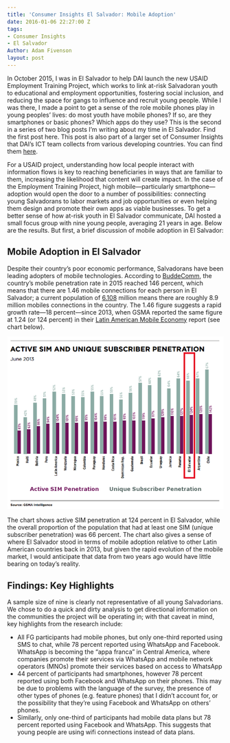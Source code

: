 ```yaml
---
title: 'Consumer Insights El Salvador: Mobile Adoption'
date: 2016-01-06 22:27:00 Z
tags:
- Consumer Insights
- El Salvador
Author: Adam Fivenson
layout: post
---
```


In October 2015, I was in El Salvador to help DAI launch the new USAID Employment Training Project, which works to link at-risk Salvadoran youth to educational and employment opportunities, fostering social inclusion, and reducing the space for gangs to influence and recruit young people. While I was there, I made a point to get a sense of the role mobile phones play in young peoples’ lives: do most youth have mobile phones? If so, are they smartphones or basic phones? Which apps do they use? This is the second in a series of two blog posts I’m writing about my time in El Salvador. Find the first post here. This post is also part of a larger set of Consumer Insights that DAI’s ICT team collects from various developing countries. You can find them [here](#).

<!--more-->

For a USAID project, understanding how local people interact with information flows is key to reaching beneficiaries in ways that are familiar to them, increasing the likelihood that content will create impact. In the case of the Employment Training Project, high mobile—particularly smartphone—adoption would open the door to a number of possibilities: connecting young Salvadorans to labor markets and job opportunities or even helping them design and promote their own apps as viable businesses. To get a better sense of how at-risk youth in El Salvador communicate, DAI hosted a small focus group with nine young people, averaging 21 years in age. Below are the results. But first, a brief discussion of mobile adoption in El Salvador:

## Mobile Adoption in El Salvador

Despite their country’s poor economic performance, Salvadorans have been leading adopters of mobile technologies. According to [BuddeComm](http://www.budde.com.au/Research/El-Salvador-Telecoms-Mobile-Broadband-and-Digital-Media-Statistics-and-Analyses.html), the country’s mobile penetration rate in 2015 reached 146 percent, which means that there are 1.46 mobile connections for each person in El Salvador; a current population of [6.108](#) million means there are roughly 8.9 million mobiles connections in the country. The 1.46 figure suggests a rapid growth rate—18 percent—since 2013, when GSMA reported the same figure at 1.24 (or 124 percent) in their [Latin American Mobile Economy](#) report (see chart below).

![chart.png](/uploads/chart.png)

The chart shows active SIM penetration at 124 percent in El Salvador, while the overall proportion of the population that had at least one SIM (unique subscriber penetration) was 66 percent. The chart also gives a sense of where El Salvador stood in terms of mobile adoption relative to other Latin American countries back in 2013, but given the rapid evolution of the mobile market, I would anticipate that data from two years ago would have little bearing on today’s reality.

## Findings: Key Highlights

A sample size of nine is clearly not representative of all young Salvadorians. We chose to do a quick and dirty analysis to get directional information on the communities the project will be operating in; with that caveat in mind, key highlights from the research include:

* All FG participants had mobile phones, but only one-third reported using SMS to chat, while 78 percent reported using WhatsApp and Facebook. WhatsApp is becoming the “appa franca” in Central America, where companies promote their services via WhatsApp and mobile network operators (MNOs) promote their services based on access to WhatsApp
* 44 percent of participants had smartphones, however 78 percent reported using both Facebook and WhatsApp on their phones. This may be due to problems with the language of the survey, the presence of other types of phones (e.g. feature phones) that I didn’t account for, or the possibility that they’re using Facebook and WhatsApp on others’ phones.
* Similarly, only one-third of participants had mobile data plans but 78 percent reported using Facebook and WhatsApp. This suggests that young people are using wifi connections instead of data plans.

<p><script id="infogram_0_el_salvador_mobile_usage" title="El Salvador Mobile Usage" src="//e.infogr.am/js/embed.js?7Nu" type="text/javascript"></script></p>